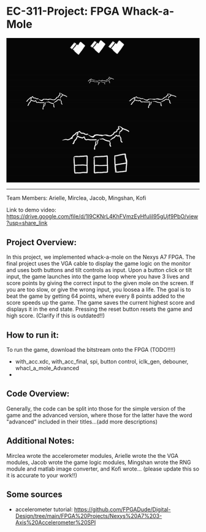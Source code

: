 # EC-311-Project: FPGA Whack-a-Mole

![test](Idea.gif)
_____________________________________________________
Team Members: Arielle, Mirclea, Jacob, Mingshan, Kofi

Link to demo video: https://drive.google.com/file/d/1l9CKNrL4KhFVmzEyHfuliI95gUjf9PbO/view?usp=share_link

## Project Overview: 
In this project, we implemented whack-a-mole on the Nexys A7 FPGA. The final project uses the VGA cable to display the game logic on the monitor and uses both buttons and tilt controls as input. Upon a button click or tilt input, the game launches into the game loop where you have 3 lives and score points by giving the correct input to the given mole on the screen. If you are too slow, or give the wrong input, you loosea a life. The goal is to beat the game by getting 64 points, where every 8 points added to the score speeds up the game. The game saves the current highest score and displays it in the end state. Pressing the reset button resets the game and high score. (Clarify if this is outdated!!)

## How to run it:
To run the game, download the bitstream onto the FPGA (TODO!!!!)
- with_acc.xdc, with_acc_final, spi, button control, iclk_gen, debouner, whacl_a_mole_Advanced
- 
## Code Overview:
Generally, the code can be split into those for the simple version of the game and the advanced version, where those for the latter have the word "advanced" included in their titles...(add more descriptions)


## Additional Notes:
Mirclea wrote the accelerometer modules, Arielle wrote the the VGA modules, Jacob wrote the game logic modules, Mingshan wrote the RNG module and matlab image converter, and Kofi wrote... (please update this so it is accurate to your work!!)


## Some sources
- accelerometer tutorial: https://github.com/FPGADude/Digital-Design/tree/main/FPGA%20Projects/Nexys%20A7%203-Axis%20Accelerometer%20SPI


